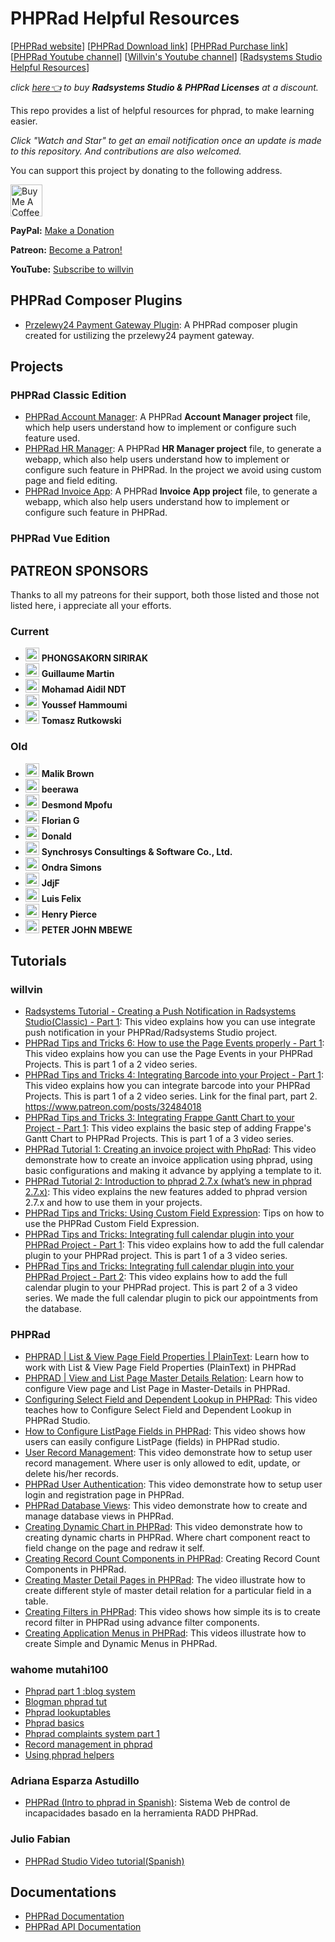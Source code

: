 # PHPRad Helpful Resources
[[PHPRad website](https://www.phprad.com)] [[PHPRad Download link](https://phprad.com/info/download)] [[PHPRad Purchase link](https://phprad.com/info/purchase)] [[PHPRad Youtube channel](https://www.youtube.com/channel/UCw5yA932KwBhTIzg-8Alz_w)] [[Willvin's Youtube channel](https://www.youtube.com/channel/UCHCEiFFWcdcXhzgePJJtIZQ)] [[Radsystems Studio Helpful Resources](https://github.com/willvin313/Radsystems-studio-Helpful-Resources)]

*click <a href="https://www.willvin.com/radsystems_licenses" >here👈</a> to buy <b>Radsystems Studio & PHPRad Licenses</b> at a discount.*

This repo provides a list of helpful resources for phprad, to make learning easier. 

*Click "Watch and Star" to get an email notification once an update is made to this repository. And contributions are also welcomed.*

You can support this project by donating to the following address.

<a href="https://www.buymeacoffee.com/GCWc1kS" target="_blank"><img src="https://cdn.buymeacoffee.com/buttons/default-orange.png" alt="Buy Me A Coffee" height="51px" ></a>

<strong>PayPal:</strong> <a href="https://paypal.me/iamwillvin">Make a Donation</a>

<strong>Patreon:</strong> <a href="https://www.patreon.com/bePatron?u=25729924" data-patreon-widget-type="become-patron-button">Become a Patron!</a>

<strong>YouTube:</strong> <a href="https://www.youtube.com/channel/UCHCEiFFWcdcXhzgePJJtIZQ">Subscribe to willvin</a>

## PHPRad Composer Plugins
- [Przelewy24 Payment Gateway Plugin](https://github.com/willvin313/przelewy24): A PHPRad composer plugin created for ustilizing the przelewy24 payment gateway.

## Projects
### PHPRad Classic Edition
- [PHPRad Account Manager](https://github.com/willvin313/phprad-account-manager): A PHPRad <b>Account Manager project</b> file, which help users understand how to implement or configure such feature used.
- [PHPRad HR Manager](https://github.com/willvin313/PHPRad-HR-Manager): A PHPRad <b>HR Manager project</b> file, to generate a webapp, which also help users understand how to implement or configure such feature in PHPRad. In the project we avoid using custom page and field editing.
- [PHPRad Invoice App](https://www.patreon.com/posts/33105941): A PHPRad <b>Invoice App project</b> file, to generate a webapp, which also help users understand how to implement or configure such feature in PHPRad.
### PHPRad Vue Edition

## PATREON SPONSORS
Thanks to all my patreons for their support, both those listed and those not listed here, i appreciate all your efforts.
### Current
- <img src="https://c10.patreonusercontent.com/4/patreon-media/p/user/29088682/0eb7c61ff8f84d28af2ec1a33cfb6fa6/eyJ3IjoyMDB9/1.png?token-time=2145916800&token-hash=vXH1BjLx29nTiJ04IffIIkG5BMHxraTLweGype8fikA%3D"  alt="image" height="22" > <strong>PHONGSAKORN SIRIRAK</strong>
- <img src="https://c8.patreon.com/2/200/68406007"  alt="image" height="22" > <strong>Guillaume Martin</strong>
- <img src="https://c10.patreonusercontent.com/3/eyJ3IjoyMDB9/patreon-media/p/user/30421359/8d414278d176427282294333b13c19b0/1.jpeg?token-time=2145916800&token-hash=26nV7r21q362KW0U8SHHYDc65l4cvI1Vj0FTI-uJA3M%3D"  alt="image" height="22" > <strong>Mohamad Aidil NDT</strong>
- <img src="https://c8.patreon.com/2/200/36441639"  alt="image" height="22" > <strong>Youssef Hammoumi</strong>
- <img src="https://c10.patreonusercontent.com/3/eyJ3IjoyMDB9/patreon-media/p/user/34323199/7d807cbce5114aed9af95ae97b824725/1.jpeg?token-time=2145916800&token-hash=HdW7FF2XgvxVGnvXtaXKVzG6tUrnL2g2bfZ1dIb_r6w%3D"  alt="image" height="22" > <strong>Tomasz Rutkowski</strong>
### Old
- <img src="https://c8.patreon.com/2/200/51868598"  alt="image" height="22" > <strong>Malik Brown</strong>
- <img src="https://c8.patreon.com/2/200/44279284"  alt="image" height="22" > <strong>beerawa</strong>
- <img src="https://c10.patreonusercontent.com/3/eyJ3IjoyMDB9/patreon-media/p/user/49832445/ad40ed33dd234708a8ffdc8c92802f2d/1.jpeg?token-time=2145916800&token-hash=D2NIkV4DiXIn0Zm_6kdcpanP9u6Heq5Ink1ovbX1dv8%3D"  alt="image" height="22" > <strong>Desmond Mpofu</strong>
- <img src="https://c10.patreonusercontent.com/3/eyJ3IjoyMDB9/patreon-media/p/user/47471429/a3515152b5244d88af393d1e209a107c/1.png?token-time=2145916800&token-hash=vjnC_DGRMXiwt5UAbY6wGHlVzdpqMuo-WXD4wIgYkEg%3D"  alt="image" height="22" > <strong>Florian G</strong>
- <img src="https://c10.patreonusercontent.com/3/eyJ3IjoyMDB9/patreon-media/p/user/46190325/c639bf046f7c42e894e62037c80afca7/1.png?token-time=2145916800&token-hash=P4lrO6YGyY0UHbW_S_O8cJOX11oeh_ytLhQzFS0hkZU%3D"  alt="image" height="22" > <strong>Donald</strong>
- <img src="https://c10.patreonusercontent.com/3/eyJ3IjoyMDB9/patreon-media/p/user/43932937/314cb6a3c3854207aaa6dee689cdc9fc/1.jpeg?token-time=2145916800&token-hash=TEXSOy8WZNxE3v6dKAqXTM6qgphXLXmvkfA7_mMqYi8%3D"  alt="image" height="22" > <strong>Synchrosys Consultings & Software Co., Ltd.</strong>
- <img src="https://c8.patreon.com/2/200/8961104"  alt="image" height="22" > <strong>Ondra Simons</strong>
- <img src="https://c8.patreon.com/2/200/19272375"  alt="image" height="22" > <strong>JdjF</strong>
- <img src="https://c10.patreonusercontent.com/3/eyJ3IjoyMDB9/patreon-media/p/user/26380597/2243dc068b9540a5bd6dfcb131f56357/1.png?token-time=2145916800&token-hash=n8EglcykRi935ojW4fX-zCqoQpHpOXdTlES1POmlWo0%3D"  alt="image" height="22" > <strong>Luis Felix</strong>
- <img src="https://c10.patreonusercontent.com/3/eyJ3IjoyMDB9/patreon-media/p/user/28585718/b549ef2aa3c446cca01a05280303a021/1.png?token-time=2145916800&token-hash=Id-2o1rcNF80ffnOfa_j4wAOgyeG1qULkkBxeK5eKZY%3D"  alt="image" height="22" > <strong>Henry Pierce</strong>
- <img src="https://c10.patreonusercontent.com/3/eyJ3IjoyMDB9/patreon-media/p/user/29155537/b04e7712e24d42d79bfdec1e98183372/1.png?token-time=2145916800&token-hash=9WA_nB3zi4jZhCmitymSBLhTTNbYckDGyjLV9HMT_7E%3D"  alt="image" height="22" > <strong>PETER JOHN MBEWE</strong>

## Tutorials
###

### willvin

- [Radsystems Tutorial - Creating a Push Notification in Radsystems Studio(Classic) - Part 1](https://youtu.be/CrZAAMqzBIA): This video explains how you can use integrate push notification in your PHPRad/Radsystems Studio project.
- [PHPRad Tips and Tricks 6: How to use the Page Events properly - Part 1](https://www.youtube.com/watch?v=W0tsxWBHuqU): This video explains how you can use the Page Events in your PHPRad Projects. This is part 1 of a 2 video series.
- [PHPRad Tips and Tricks 4: Integrating Barcode into your Project - Part 1](https://www.youtube.com/watch?v=SsQzXnNzBmk): This video explains how you can integrate barcode into your PHPRad Projects. This is part 1 of a 2 video series. Link for the final part, part 2. https://www.patreon.com/posts/32484018 
- [PHPRad Tips and Tricks 3: Integrating Frappe Gantt Chart to your Project - Part 1](https://www.youtube.com/watch?v=Q0b6yuRFHNw): This video explains the basic step of adding Frappe's Gantt Chart to PHPRad Projects. This is part 1 of a 3 video series.
- [PHPRad Tutorial 1: Creating an invoice project with PhpRad](https://youtu.be/mzzx8IrQd_E): This video demonstrate how to create an invoice application using phprad, using basic configurations and making it advance by applying a template to it.
- [PHPRad Tutorial 2: Introduction to phprad 2.7.x (what’s new in phprad 2.7.x)](https://www.youtube.com/watch?v=OUZ_3_lIU8Y): This video explains the new features added to phprad version 2.7.x and how to use them in your projects.
- [PHPRad Tips and Tricks: Using Custom Field Expression](https://www.youtube.com/watch?v=Xz_hk7-VWWM): Tips on how to use the PHPRad Custom Field Expression.
- [PHPRad Tips and Tricks: Integrating full calendar plugin into your PHPRad Project - Part 1](https://www.youtube.com/watch?v=OZnyvphKpZI): This video explains how to add the full calendar plugin to your PHPRad project. This is part 1 of a 3  video series.
- [PHPRad Tips and Tricks: Integrating full calendar plugin into your PHPRad Project - Part 2](https://www.youtube.com/watch?v=UsLlG4EvkbQ): This video explains how to add the full calendar plugin to your PHPRad project. This is part 2 of a 3 video series. We made the full calendar plugin to pick our appointments from the database.

### PHPRad

- [PHPRAD | List & View Page Field Properties | PlainText](https://www.youtube.com/watch?v=JMfHE0si9Ow): Learn how to work with List & View Page Field Properties (PlainText) in PHPRad
- [PHPRAD | View and List Page Master Details Relation](https://www.youtube.com/watch?v=1ZZZY5XSWDo): Learn how to configure View page and List Page in Master-Details in PHPRad.
- [Configuring Select Field and Dependent Lookup in PHPRad](https://www.youtube.com/watch?v=arwTL7lOjIg): This video teaches how to Configure Select Field and Dependent Lookup in PHPRad Studio. 
- [How to Configure ListPage Fields in PHPRad](https://www.youtube.com/watch?v=5eeNFRamD0Y): This video shows how users can easily configure ListPage (fields) in PHPRad studio.
- [User Record Management](https://www.youtube.com/watch?v=YB3E5L6vCuk&t=54s): This video demonstrate how to setup user record management. Where user is only allowed to edit, update, or delete his/her records.
- [PHPRad User Authentication](https://www.youtube.com/watch?v=9F2t1q_Eovg): This video demonstrate how to setup user login and registration page in PHPRad.
- [PHPRad Database Views](https://www.youtube.com/watch?v=a1qYcZWsq1s): This video demonstrate how to create and manage database views in PHPRad.
- [Creating Dynamic Chart in PHPRad](https://www.youtube.com/watch?v=_eFQDsiqd9g): This video demonstrate how to creating dynamic charts in PHPRad. Where chart component react to field change on the page and redraw it self.
- [Creating Record Count Components in PHPRad](https://www.youtube.com/watch?v=QiD17wyWClk): Creating Record Count Components in PHPRad.
- [Creating Master Detail Pages in PHPRad](https://www.youtube.com/watch?v=Yx4tt6lk3wc&t=339s): The video illustrate how to create different style of master detail relation for a particular field in a table.
- [Creating Filters in PHPRad](https://www.youtube.com/watch?v=YluMGeMAsow): This video shows how simple its is to create record filter in PHPRad using advance filter components.
- [Creating Application Menus in PHPRad](https://www.youtube.com/watch?v=abe2a-2bVWc): This videos illustrate how to create Simple and Dynamic Menus in PHPRad.

### wahome mutahi100
- [Phprad part 1 :blog system](https://www.youtube.com/watch?v=2GvxLq3kHl4)
- [Blogman phprad tut](https://www.youtube.com/watch?v=SzTR_iodnuI&t=181s)
- [Phprad lookuptables](https://www.youtube.com/watch?v=7y8ujp82Orc)
- [Phprad basics](https://www.youtube.com/watch?v=0ZzzD6AIkV0)
- [Phprad complaints system part 1](https://www.youtube.com/watch?v=6QQXdSkzoD8)
- [Record management in phprad](https://www.youtube.com/watch?v=sWQqivfHPV8)
- [Using phprad helpers](https://www.youtube.com/watch?v=waaM0KCiliA)

### Adriana Esparza Astudillo
- [PHPRad (Intro to phprad in Spanish)](https://www.youtube.com/watch?v=ZPi8ulyzHUk): Sistema Web de control de incapacidades basado en la herramienta RADD PHPRad.

### Julio Fabian
- [PHPRad Studio Video tutorial(Spanish)](https://www.youtube.com/watch?v=f9iQYoU9Bo0)

## Documentations
- [PHPRad Documentation](https://docs.phprad.com/)
- [PHPRad API Documentation](https://phprad.com/info/api)
